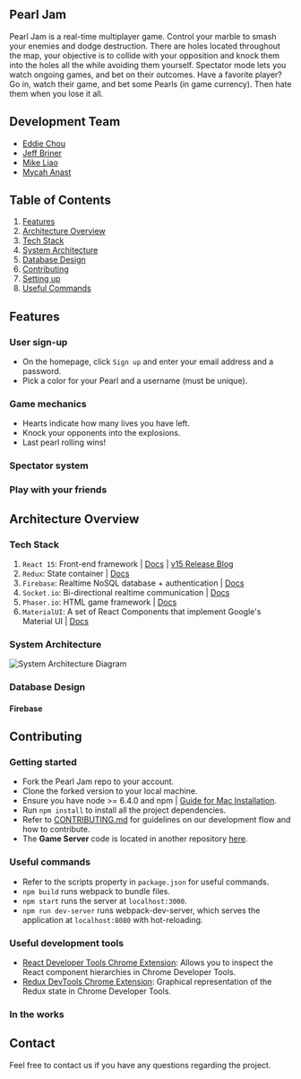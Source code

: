 ## Pearl Jam

Pearl Jam is a real-time multiplayer game. Control your marble to smash your enemies and dodge destruction. There are holes located throughout the map, your objective is to collide with your opposition and knock them into the holes all the while avoiding them yourself. Spectator mode lets you watch ongoing games, and bet on their outcomes. Have a favorite player? Go in, watch their game, and bet some Pearls (in game currency). Then hate them when you lose it all.



## Development Team

  - [Eddie Chou](github.com/eddiechou)
  - [Jeff Briner](github.com/jdbriner07)
  - [Mike Liao](github.com/mikeliao97)
  - [Mycah Anast](github.com/mycahjay)

## Table of Contents
1. [Features](#features)
2. [Architecture Overview](#architecture-overview)
  1. [Tech Stack](#tech-stack)
  2. [System Architecture](#system-architecture)
  3. [Database Design](#database-design)
1. [Contributing](#contributing)
  1. [Setting up ](#setting-up)
  2. [Useful Commands](#useful-commands)


<a name="features"></a>
## Features

### User sign-up

- On the homepage, click `Sign up` and enter your email address and a password.
- Pick a color for your Pearl and a username (must be unique).

### Game mechanics

- Hearts indicate how many lives you have left. 
- Knock your opponents into the explosions. 
- Last pearl rolling wins!

### Spectator system

### Play with your friends

<a name="architecture-overview"></a>
## Architecture Overview


<a name="tech-stack"></a>
### Tech Stack

1) `React 15`: Front-end framework | [Docs](https://facebook.github.io/react/blog/2016/04/07/react-v15.html) | [v15 Release Blog](https://facebook.github.io/react/blog/2016/04/07/react-v15.html)
2) `Redux`: State container | [Docs](http://redux.js.org/)
3) `Firebase`: Realtime NoSQL database + authentication | [Docs](https://firebase.google.com/)
4) `Socket.io`: Bi-directional realtime communication | [Docs](https://socket.io/)
5) `Phaser.io`: HTML game framework | [Docs](http://phaser.io/)
6) `MaterialUI`: A set of React Components that implement Google's Material UI | [Docs](http://www.material-ui.com/#/)

<a name="system-architecture"></a>
### System Architecture
![System Architecture Diagram](https://github.com/pearlJam-hrsf72/hrsf72-thesis/blob/master/system-architecture.png)

<a name="database-design"></a>
### Database Design
#### Firebase

<a name="contributing"></a>
## Contributing

<a name="setting-up"></a>
### Getting started
- Fork the Pearl Jam repo to your account.
- Clone the forked version to your local machine.
- Ensure you have node >= 6.4.0 and npm | [Guide for Mac Installation](http://treehouse.github.io/installation-guides/mac/node-mac.html).
- Run `npm install` to install all the project dependencies.
- Refer to [CONTRIBUTING.md](CONTRIBUTING.md) for guidelines on our development flow and how to contribute.
- The <strong>Game Server</strong> code is located in another repository [here](https://github.com/pearlJam-hrsf72/gameServer).

<a name="useful-commands"></a>
### Useful commands
- Refer to the scripts property in `package.json` for useful commands.
- `npm build` runs webpack to bundle files.
- `npm start` runs the server at `localhost:3000`.
- `npm run dev-server` runs webpack-dev-server, which serves the application at `localhost:8080` with hot-reloading.

<a name="useful-dev-tools"></a>
### Useful development tools
- [React Developer Tools Chrome Extension](https://chrome.google.com/webstore/detail/react-developer-tools/fmkadmapgofadopljbjfkapdkoienihi?hl=en): Allows you to inspect the React component hierarchies in Chrome Developer Tools.
- [Redux DevTools Chrome Extension](https://chrome.google.com/webstore/detail/redux-devtools/lmhkpmbekcpmknklioeibfkpmmfibljd?hl=en): Graphical representation of the Redux state in Chrome Developer Tools.
### In the works

## Contact

Feel free to contact us if you have any questions regarding the project.

